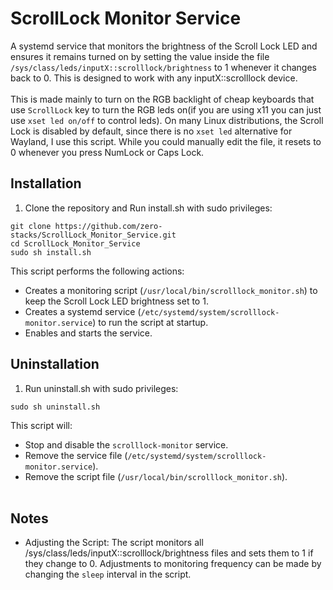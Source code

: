 # ScrollLock Monitor Service
A systemd service that monitors the brightness of the Scroll Lock LED and ensures it remains turned on by setting the value inside the file `/sys/class/leds/inputX::scrolllock/brightness` to 1 whenever it changes back to 0. This is designed to work with any inputX::scrolllock device.
<br/><br/>
This is made mainly to turn on the RGB backlight of cheap keyboards that use  `ScrollLock` key to turn the RGB leds on(if you are using x11 you can just use `xset led on/off` to control leds).
On many Linux distributions, the Scroll Lock is disabled by default, since there is no `xset led` alternative for Wayland, I use this script. While you could manually edit the file, it resets to 0 whenever you press NumLock or Caps Lock.

## Installation
1. Clone the repository and Run install.sh with sudo privileges:
```
git clone https://github.com/zero-stacks/ScrollLock_Monitor_Service.git
cd ScrollLock_Monitor_Service
sudo sh install.sh
```
This script performs the following actions:
- Creates a monitoring script (`/usr/local/bin/scrolllock_monitor.sh`) to keep the Scroll Lock LED brightness set to 1.
- Creates a systemd service (`/etc/systemd/system/scrolllock-monitor.service`) to run the script at startup.
- Enables and starts the service.
## Uninstallation
1. Run uninstall.sh with sudo privileges:
```
sudo sh uninstall.sh

```
This script will:
- Stop and disable the `scrolllock-monitor` service.
- Remove the service file (`/etc/systemd/system/scrolllock-monitor.service`).
- Remove the script file (`/usr/local/bin/scrolllock_monitor.sh`).
<br/><br/>

## Notes
- Adjusting the Script: The script monitors all /sys/class/leds/inputX::scrolllock/brightness files and sets them to 1 if they change to 0. Adjustments to monitoring frequency can be made by changing the `sleep` interval in the script.
